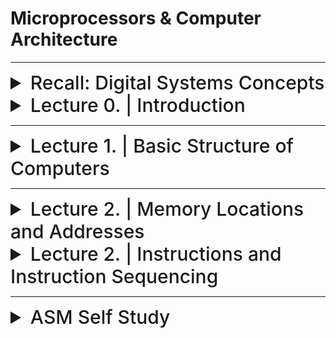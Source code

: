 
# Microprocessors & Computer Architecture

---


<details>
  <summary style="font-size: 30px; font-weight: 500; cursor: pointer;">Recall: Digital Systems Concepts</summary>
  

  Multiplexer, Adders (Half & Full)
  Transistors, Flip Flops, Latches

  General information about registers

</details>


<details>
  <summary style="font-size: 30px; font-weight: 500; cursor: pointer;">Lecture 0. | Introduction</summary>
  
## Basic Info & Textbook :
**Computer Organization and Embedded Systems, 6th Edition**
- Authors: Carl Hamacher, Zvonko Vranesic, Safwat Zaky, Naraig
Manjikian,
- Publisher: McGraw‐Hill , 2011

| Category    | Weight   |
|-------------|----------|
| Quizzes     | 10%      |
| Assignments | 10%      |
| Labs        | 15%      |
| Midterm     | 20%      |
| Final       | 45%      |

#### Quizzes:
• Lockdown browser will be used in quizzes.
• Expect a quiz every week. *(I will drop the lowest quiz mark)*
#### Tutorial Assignments:
• There will be assignment in almost every tutorial
#### Midterm:
• will be on **Oct. 4th** during the class time.
• No midterm deferral, marks will be added to the final exam

---

#### ** Course Overview: **

- Introduction to Computer Architecture:
    - CPU, ALU, I/O devices, Busses and Memory – RAM and ROM;
    - RISC vs. CISC architecture;
    - Assembly language programming using a microprocessor and the Hardware/Software Development Tool;
    - Register block and associated registers;
- Microcontroller systems: Interrupt, timer, memory, clock and reset generation
- Analog to Digital conversion (A/D) and Serial Communication Interface Systems.


---

| Week of  | Topic                               | Other Info                |
|----------|-------------------------------------|---------------------------|
| Sep. 05  | Introduction                        |                           |
| Sep. 11  | Basic Structure of Computers        |                           |
| Sep. 18  | Introduction to Microcontrollers    |                           |
| Sep. 25  | Instruction Set Architecture        |                           |
| Oct. 02  | Instruction Set Architecture Midterm| Midterm **( October. 4th )**    |
| Oct. 09  | Fall Study Week                     |                           |
| Oct. 16  | Basic Input/output                  |                           |
| Oct. 23  | Software                            |                           |
| Oct. 30  | Pipelining                          |                           |
| Nov. 06  | Memory Hierarchy                    |                           |
| Nov. 13  | Computer Arithmetic                  |                           |
| Nov. 20  | Serial Communication Interface Systems|                       |
| Nov. 27  | A/D converters, Review              |                           |


</details>

---

<details>
  <summary style="font-size: 30px; font-weight: 500; cursor: pointer;">Lecture 1. | Basic Structure of Computers</summary>

**Computers just add numbers, most important circuit in any given Computer System**

| Computer Types                      | Description |
|-------------------------------------------|----------------------------------------------------------------------------------------------------------------------------------------------------------------------------|
| **Embedded Computers**             | - Integrated into a larger device or system for monitoring and control of physical processes.<br> - Used for specific purposes, e.g., industrial automation, appliances, telecommunication, and vehicles. |
| **Personal Computers (PCs)**       | - Widespread use in homes, education, and offices.<br> - Support various applications: computation, document preparation, design, entertainment, communication, and internet browsing.<br><br> **Classifications:** Desktop, Workstation, Portable/Notebook. |
| **Servers and Enterprise Systems** | - Large computers shared by many users over networks.<br> - Host large databases and provide information processing for organizations.                                                          |
| **Supercomputers and Grid Computers** | - Offer highest performance, used in demanding computations (e.g., weather forecasting, engineering, science).<br> - Expensive and large.<br> - Grid computers are cost-effective, using distributed networked PCs and storage. |
| **Cloud Computing**                | - Users access distributed computing and storage resources via the internet.<br> - Operated as a utility, charging on a pay-as-you-use basis.                                               |

<br>

![MPCA](./static/mpca_1.png)

*Every Computer has a CPU *(Central Processing Unit)*

CPU's can have multiple cores.

### Functional Units
---
**Input:**

Computers accept coded information through input units.

*Example devices:* Keyboard, Trackpad, Mouse, Mic, Camera, Communication Lines (Network)

**Output:**

It's function is to send processed results, out to the world.


*Example devices:* Text & Graphical Displays, Printers, LCD Displays, LEDs

Some Devices provide Input & Ouput like *Touch Screen Displays*!

**Memory Unit:**

It's function is to storage programs and data

Stores data in flipflops **(1 flipflop = 1 bit)**

*Classes of Storage:*
- Primary Memory
- Cache Memory
- Secondary Memory

### Classes of Storage (explained):

**Interconnection Network**

The actual "Flow" of how data is working to preform operations.

**Primary (Main) memory**

Main Memory (RAM), after you turn it off, flipflops will loose their contents.


**Cache Memory**

It is an adjunct to main memory to facilitate high instruction execution rate.

It is a smaller faster RAM unit that is used to hold sections of a program that are currently being executed, along with any associated data.

Cache is tightly coupled with the processor and is usually contained on the
same integrated‐circuit chip

- *Speeds up Processing, Speeds up READ/WRITE*
- *Cache takes small amount of Data from RAM, and uses it for the CPU's current task*

**Secondary Memory**

External Storage (Hard-Disk) usually an SSD now.


**Arithmetic and Logic Unit (ALU):**

Does Additional, has `add`
Does Multiplication, has `mul`

Does Logic Other Operations *(bit-shift, jump)*

**Control Unit:**

ALU & Control Unit make up the processor

It's function is to "Control" everyone, Oh this needs an addition? Give it to the Adder!

**Relies on timing** heavily! Programs need to be ran in order to work properly.


**Processor is composed of:**
- Arithmetic and Logic circuits
- Timing and control circuits
- Registers

**NOTE:** Processors don't deal with the RAM Directly, they just interact with the *Cache Memory* which is constantly being pulled from RAM

Cache gets stored into Registers on CPU *(known as Processor Registers)*

---

### Basic Operational Concepts

![MPCA_3](./static/MCPA_3.png)

- Hardware, Lowest Level, can't operation without system Software

- Systems Software, Utilities that are really commonly used so the developper doesn't have to define every fn. *(Keyboard Inputs, STD IN, STD OUT, etc...)*

- Applications Software, the programs you write, to solve specific problems... *(Ontop of the Systems Software)*


#### Instructions and Programs:

An **instruction** specifies an operation & the location of it's data operands.

A **32-bit** word typically holds one encoded instruction.

---

![MPCA4](./static/MCPA_4.png)

Just for `C = A + B`

Load R2 (Register 2), A *Loads in 32-bits from Address A, 4 bytes*
Load R3 (Register 3), B *Loads in 32-bits from Address B, 4 bytes*

ADD R4 (Register 4), than adds R2 & R3 *With Addition, you activate the "Adder" circuit, and you'll get a result in temporary Register*

STORE R4 (Register 4) *Store the actual memory to Address C*

**LOAD** > Load from Memory
**STORE** > Store to Memory

Here we assumed that **A** & **B** where already loaded in, that's why we are just "Loading" it in.

---

![MPCA](./static/MCPA_5.png)

**Program Counter (PC)** : Has the Address of the Instruction to be ran Next. Since it's sequentially going down the list of Instructions.

**Instruction Register (IR)** : Holds the current Instruction(s), The IR is connected to all the Control Circuitry *(MUX, Adders, etc...)*

**Control circuits** and the arithmetic and logic unit (ALU) fetch and execute
instructions

**The processor-memory interface** is a circuit which manages the transfer of data between the main memory and the processor

**Registers** are Hyper-specific parts of the CPU, whereas the **Cache** Just takes in Memory from the RAM, for Quick Access.

---

#### I/O Devices with CPU

Alot of I/O Devices have specific **Interrupt-Service Routine**

It acts very similar as the essential *Read* / *Write* Operations, the different is Interrupts; When is stuff actually being pressed, or clicked.

These **Interrupt Service Routines** are usually proprietary systems, that's why we need Hardware Drivers for some I/O Devices 

---

#### Number Representation and Arithmetic Operations




</details>

---

<details>
<summary style="font-size: 30px; font-weight: 500; cursor: pointer;">Lecture 2. | Memory Locations and Addresses</summary>

- Memory consists of many **Millions** of cells
- Each cell holds **1 bit** of information. *(HI or LOW)*
- Memory size set by **k** (number of address bits)
- A "word" is a group of **n** bits
  - Word Length can be **16** to **64** bits.

**Memory** is a collection of consecutive words of the size specified by the Word Length.

Each Memory **byte** has distinct address

![MPCA_2](./static/MPCA_2.png)

Numbers **0** to **2^k − 1** are used as addresses
for successive locations in the memory.

Data is sent to Memory via an **ADDRESS BUS** Which is a Multiplexer (MUX) with **n** inputs.

Some Processors are 32bit, meaning each **Word Length** is 32 bits

**BYTE** : 8 bit
**Word** : ranges from 16 to 64 bits

Address Assignments per byte *( byte-adressable )*

![m10](./static/mpca_10.png)

#### Big & Little Endian Addressing:

**Big Endian** addressing; assigns lower addresses to more significant *(leftmost)* bytes of word.

**Little Endian** addressing; assigns lower addresses to less significant *(right-most)* bytes of word.

`450` in Binary: `0b111000010` (Length: 9 bits)

HIGHER ORDER BYTE: `00000001`
LOWER ORDER BYTE: `11000010`

![m11](./static/mpca_11.png)

**NOTE** here `x000001C2` is stored in Big Endian in Memory

![m12](./static/mpca_12.png)

#### Word Alignment:
- Number of bytes per word is normally a power of 2
- Word locations have aligned addresses if they begin at byte addresses that are multiples of the number of bytes in a word
![m13](./static/mpca_13.png)

#### Memory Operations

- In a computer, both the instructions that tell the program what to do and the data that the program works with are stored in the memory.

- When the computer wants to carry out an instruction, it needs to bring the part of memory that holds that instruction into the processor.

- Similarly, if the computer needs to work with data or store results, it has to move that data between the memory and the processor.

There are two main operations that involve the memory:
  - **Read**: This is when the computer retrieves information from the memory.
  - **Write**: This is when the computer puts information into the memory.

---

**Read Operation: Three Steps (Using Specified Registers)**

1. Load the address into the Memory Address Register (MAR).
2. Issue a read control signal ("0") by the CPU.
3. After the memory delay, load the word into the Memory Data Register (MDR).

**Example:**

Suppose you have a computer program that needs to read a value from memory. Let's say you want to read the value at memory address 1000.

   - Load 1000 into the Memory Address Register (MAR).
   - CPU sends a read control signal ("0").
   - After a short delay, the value stored at memory address 1000 is loaded into the Memory Data Register (MDR).

**Write Operation: Three Steps (Using Specified Registers)**

1. Load the new word into the Memory Data Register (MDR) by the CPU, and also load the address where the word should be stored into the Memory Address Register (MAR).
2. Issue a write control signal ("1") by the CPU.
3. After the memory delay, store the word from the MDR into the desired location in memory.

**Example:**

Let's say you want to write the value 42 into memory address 2000 in your computer's memory.

   - Load 42 into the Memory Data Register (MDR) and load 2000 into the Memory Address Register (MAR).
   - CPU sends a write control signal ("1").
   - After a short delay, the value 42 is stored at memory address 2000 in the computer's memory.

</details>

<details>
  <summary style="font-size: 30px; font-weight: 500; cursor: pointer;">Lecture 2. | Instructions and Instruction Sequencing</summary>

- Tasks like Adding two numbers, Testing for conditionals, I/O (keyboard input, screen output)

- Computer must be able to do four types of operations; 
  - Data Transfer between memory and processor registers
  - Arithmetic and logic operations on data
  - Program sequencing and control
  - I/O transfers

### Register Transfer Notation (RTN)

* RTN is used to describe hardware-level data transfers and operations
* Possible locations that may be involved in such transfers are:
  * Memory locations
  * Processor registers
  * Registers in the I/O subsystem
* We identify such locations symbolically with convenient names such as:
  * Names that represent the addresses of memory location may be LOC, PLACE, A, or VAR2
  * Predefined names for the processor registers may be R0, R1, ...
  * Registers in the I/O subsystem may be identified by names such as DATAIN or OUTSTATUS

* Use [...] to denote contents of a location
* Use ← to denote transfer to a destination
  * Example: R2 ← [LOC]
    * Transfer from LOC in memory to register R2
* RTN can be extended to also show arithmetic operations involving locations
  * Example: R4 ← [R2] + [R3]
    * Add the contents of registers R2 and R3, place the sum in register R4
* Right-hand expression always denotes a value
* Left-hand side is the name of the location where the value to be placed.
* The words “transfer” and “move” mean “copy”
  * Transferring data from a source location A to a destination location B means that the contents of location A are read and then written into location B.
  * In this operation, only the contents of the destination will change.
Instructions and Instruction Sequencing

#### Assembly-Language Notation

  * It is needed to represent machine instructions and programs
  * It is called Assembly language
  * Example: the assembly-language instructions are:
    * Load R2, LOC → R2 ← [LOC]
    * Add R4, R2, R3 → R4 ← [R2] + [R3]
  * An instruction specifies the desired operation and the operands that are involved
  * Examples in this chapter will use English words for the operations (e.g., Load, Store, and Add). This helps emphasize fundamental concepts
  * Commercial processors use mnemonics, usually abbreviations (e.g., LD, ST, and ADD)
  * Mnemonics differ from processor to processor

---

Lec 2 ; Page. 16+ TODO
</details>

---

<details>
  <summary style="font-size: 30px; font-weight: 500; cursor: pointer;">ASM Self Study</summary>
</details>